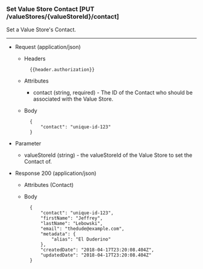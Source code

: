 ### Set Value Store Contact [PUT /valueStores/{valueStoreId}/contact]

Set a Value Store's Contact.

---

+ Request (application/json)
    + Headers
    
            {{header.authorization}}

    + Attributes
        + contact (string, required) - The ID of the Contact who should be associated with the Value Store.
        
    + Body
    
            {
                "contact": "unique-id-123"
            }

+ Parameter
    + valueStoreId (string) - the valueStoreId of the Value Store to set the Contact of.

+ Response 200 (application/json)
    + Attributes (Contact)

    + Body

            {
                "contact": "unique-id-123",
                "firstName": "Jeffrey",
                "lastName": "Lebowski",
                "email": "thedude@example.com",
                "metadata": {
                    "alias": "El Duderino"
                },
                "createdDate": "2018-04-17T23:20:08.404Z",
                "updatedDate": "2018-04-17T23:20:08.404Z"
            }
